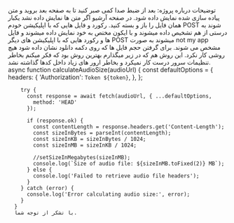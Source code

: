 توضیحات درباره پروژه:
بعد از ضبط صدا کمی صبر کنید تا به صفحه بعد بروید و متن پیاده سازی شده نمایش داده شود.
در صفحه آرشیو اگر متن ها نمایش داده نشد یکبار همان فایل را باز و بسته کنید.
رکورد و فایل هایی که با اپلیکیشن خودم POST شوند به درستی از هم تشخیص داده میشوند و با ایکون مختص به خود نمایش داده میشوند و فایل ها و رکورد هایی که با اپلیکیشن های دیگر POST میشوند به صورت not my app مشخص می شوند.
برای گرفتن حجم فایل ها که روی دکمه دانلود نشان داده شود هیچ روشی کار نکرد. این روش هم که در زیر میگذارم بهترین روش بود که فکر میکنم بخاطر تنظیمات سرور درست کار نمیکرد و بخاطر ارور های زیاد داخل کدها گذاشته نشد.
async function calculateAudioSize(audioUrl) {
        const defaultOptions = {
            headers: {
              'Authorization': `Token ${token}`,
            },
          };
          
        try {
          const response = await fetch(audioUrl, { ...defaultOptions,
            method: 'HEAD'
          });
      
          if (response.ok) {
            const contentLength = response.headers.get('Content-Length');
            const sizeInBytes = parseInt(contentLength);
            const sizeInKB = sizeInBytes / 1024;
            const sizeInMB = sizeInKB / 1024;
            
            //setSizeInMegabytes(sizeInMB);
            console.log(`Size of audio file: ${sizeInMB.toFixed(2)} MB`);
          } else {
            console.log('Failed to retrieve audio file headers');
          }
        } catch (error) {
          console.log('Error calculating audio size:', error);
        }
      }
      با تشکر از توجه شما.
